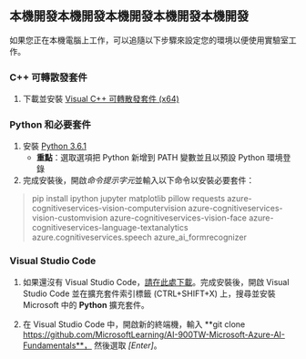 ﻿## 本機開發本機開發本機開發本機開發本機開發 

如果您正在本機電腦上工作，可以追隨以下步驟來設定您的環境以便使用實驗室工作。  

### C++ 可轉散發套件 
1. 下載並安裝 [Visual C++ 可轉散發套件 (x64)](https://aka.ms/vs/16/release/vc_redist.x64.exe) 

### Python 和必要套件 
1. 安裝 [Python 3.6.1](https://www.python.org/downloads/release/python-361/)  
   - **重點**：選取選項把 Python 新增到 PATH 變數並且以預設 Python 環境登錄 
2. 完成安裝後，開啟*命令提示字元*並輸入以下命令以安裝必要套件： 

> pip install ipython jupyter matplotlib pillow requests azure-cognitiveservices-vision-computervision azure-cognitiveservices-vision-customvision azure-cognitiveservices-vision-face azure-cognitiveservices-language-textanalytics azure.cognitiveservices.speech azure_ai_formrecognizer 

### Visual Studio Code 
1. 如果還沒有 Visual Studio Code，[請在此處下載](https://code.visualstudio.com/Download)。完成安裝後，開啟 Visual Studio Code 並在擴充套件索引標籤 (CTRL+SHIFT+X) 上，搜尋並安裝 Microsoft 中的 **Python** 擴充套件。

2. 在 Visual Studio Code 中，開啟新的終端機，輸入 **git clone https://github.com/MicrosoftLearning/AI-900TW-Microsoft-Azure-AI-Fundamentals**， 然後選取 *[Enter]*。 

